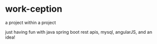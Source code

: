 # work-ception
a project within a project

just having fun with java spring boot rest apis, mysql, angularJS, and an idea!
